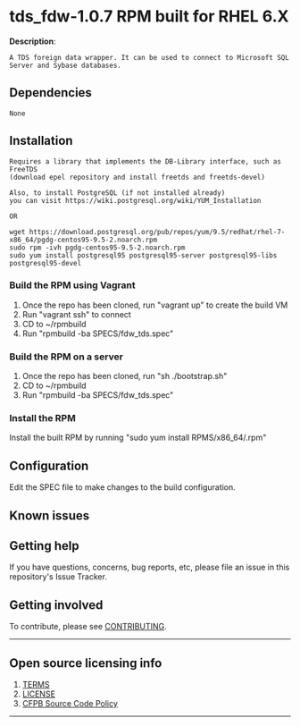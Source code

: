 # tds_fdw-1.0.7 RPM built for RHEL 6.X

**Description**:  

    A TDS foreign data wrapper. It can be used to connect to Microsoft SQL Server and Sybase databases.

## Dependencies

    None 

## Installation

    Requires a library that implements the DB-Library interface, such as FreeTDS 
    (download epel repository and install freetds and freetds-devel)

    Also, to install PostgreSQL (if not installed already)
    you can visit https://wiki.postgresql.org/wiki/YUM_Installation 

    OR 

    wget https://download.postgresql.org/pub/repos/yum/9.5/redhat/rhel-7-x86_64/pgdg-centos95-9.5-2.noarch.rpm
    sudo rpm -ivh pgdg-centos95-9.5-2.noarch.rpm
    sudo yum install postgresql95 postgresql95-server postgresql95-libs postgresql95-devel

### Build the RPM using Vagrant

1. Once the repo has been cloned, run "vagrant up" to create the build VM
2. Run "vagrant ssh" to connect
3. CD to ~/rpmbuild
4. Run "rpmbuild -ba SPECS/fdw_tds.spec"

### Build the RPM on a server
1. Once the repo has been cloned, run "sh ./bootstrap.sh"
2. CD to ~/rpmbuild
3. Run "rpmbuild -ba SPECS/fdw_tds.spec"

### Install the RPM

Install the built RPM by running "sudo yum install RPMS/x86_64/.rpm"

## Configuration

Edit the SPEC file to make changes to the build configuration.


## Known issues

## Getting help

If you have questions, concerns, bug reports, etc, please file an issue in this repository's Issue Tracker.

## Getting involved

To contribute, please see [CONTRIBUTING](CONTRIBUTING.md).

----

## Open source licensing info
1. [TERMS](TERMS.md)
2. [LICENSE](LICENSE)
3. [CFPB Source Code Policy](https://github.com/cfpb/source-code-policy/)

----
